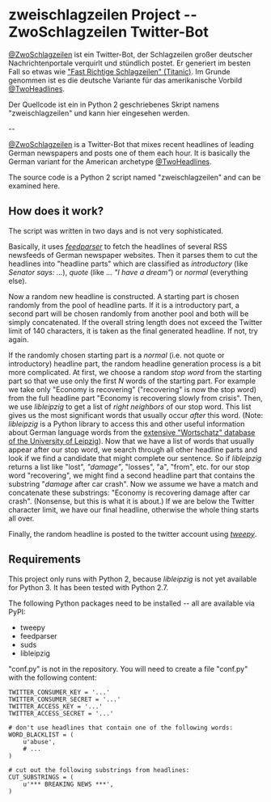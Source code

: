 # zweischlagzeilen Project -- ZwoSchlagzeilen Twitter-Bot

[@ZwoSchlagzeilen](https://twitter.com/ZwoSchlagzeilen) ist ein Twitter-Bot, der Schlagzeilen großer deutscher Nachrichtenportale verquirlt und stündlich postet. Er generiert im besten Fall so etwas wie ["Fast Richtige Schlagzeilen" (Titanic)](http://www.titanic-magazin.de/newsticker/kategorie/fast-richtige-schlagzeilen/). Im Grunde genommen ist es die deutsche Variante für das amerikanische Vorbild [@TwoHeadlines](https://twitter.com/TwoHeadlines).

Der Quellcode ist ein in Python 2 geschriebenes Skript namens "zweischlagzeilen" und kann hier eingesehen werden.

--

[@ZwoSchlagzeilen](https://twitter.com/ZwoSchlagzeilen) is a Twitter-Bot that mixes recent headlines of leading German newspapers and posts one of them each hour. It is basically the German variant for the American archetype [@TwoHeadlines](https://twitter.com/TwoHeadlines).

The source code is a Python 2 script named "zweischlagzeilen" and can be examined here.

## How does it work?

The script was written in two days and is not very sophisticated.

Basically, it uses *[feedparser](https://pythonhosted.org/feedparser/)* to fetch the headlines of several RSS newsfeeds of German newspaper websites. Then it parses them to cut the headlines into "headline parts" which are classified as *introductory* (like *Senator says: ...*), *quote* (like *... "I have a dream"*) or *normal* (everything else).

Now a random new headline is constructed. A starting part is chosen randomly from the pool of headline parts. If it is a introductory part, a second part will be chosen randomly from another pool and both will be simply concatenated. If the overall string length does not exceed the Twitter limit of 140 characters, it is taken as the final generated headline. If not, try again.

If the randomly chosen starting part is a *normal* (i.e. not quote or introductory) headline part, the random headline generation process is a bit more complicated. At first, we choose a random *stop word* from the starting part so that we use only the first *N* words of the starting part. For example we take only "Economy is recovering" ("recovering" is now the stop word) from the full headline part "Economy is recovering slowly from crisis". Then, we use *libleipzig* to get a list of *right neighbors* of our stop word. This list gives us the most significant words that usually occur *after* this word. (Note: *libleipzig* is a Python library to access this and other useful information about German language words from the [extensive "Wortschatz" database of the University of Leipzig](http://wortschatz.uni-leipzig.de/)). Now that we have a list of words that usually appear after our stop word, we search through all other headline parts and look if we find a candidate that might complete our sentence. So if *libleipzig* returns a list like "lost", *"damage"*, "losses", "a", "from", etc. for our stop word "recovering", we might find a second headline part that contains the substring "*damage* after car crash". Now we assume we have a match and concatenate these substrings: "Economy is recovering damage after car crash". (Nonsense, but this is what it is about.) If we are below the Twitter character limit, we have our final headline, otherwise the whole thing starts all over.

Finally, the random headline is posted to the twitter account using *[tweepy](http://www.tweepy.org/)*.


## Requirements

This project only runs with Python 2, because _libleipzig_ is not yet available for Python 3.
It has been tested with Python 2.7.

The following Python packages need to be installed -- all are available via PyPI:

* tweepy
* feedparser
* suds
* libleipzig

"conf.py" is not in the repository. You will need to create a file "conf.py" with the following content:

```
TWITTER_CONSUMER_KEY = '...'
TWITTER_CONSUMER_SECRET = '...'
TWITTER_ACCESS_KEY = '...'
TWITTER_ACCESS_SECRET = '...'

# don't use headlines that contain one of the following words:
WORD_BLACKLIST = (
    u'abuse',
    # ...
)

# cut out the following substrings from headlines:
CUT_SUBSTRINGS = (
    u'*** BREAKING NEWS ***',
)
```
